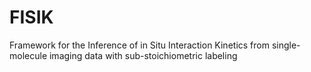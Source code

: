 # FISIK
Framework for the Inference of in Situ Interaction Kinetics from single-molecule imaging data with sub-stoichiometric labeling
